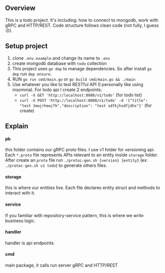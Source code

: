 ## Overview
This is a todo project. It's including: how to connect to mongodb, work with gRPC and HTTP/REST. Code structure follows clean code (not fully, I guess :D).

## Setup project
1. clone `.env.example` and change its name to `.env`
2. create mongodb database with `todo` collection
3. This project uses `go dep` to manage dependencies. So after install `go dep` run `dep ensure`.
4. RUN `go run cmd/main.go` or `go build cmd/main.go && ./main`
5. Use whatever you like to test RESTful API (I personally like using insomnia). For todo api I create 2 endpoints:
    - `curl -X GET 'http://localhost:8080/v1/todo'` (for todo list)
    - `curl -X POST 'http://localhost:8080/v1/todo' -d '{"title": "test 3ewjrhewjfk","description": "test sdfkjhsdfjdhs"}'` (for create)

## Explain
#### pb
this folder contains our gRPC proto files. I use v1 folder for versioning api. Each `*.proto` file represents APIs relevant to an entity inside `storage` folder. After create an `proto` file run `./protoc-gen.sh {version} {entity}` (ex: `./protoc-gen.sh v1 todo`) to generate others files.
#### storage
this is where our entities live. Each file declares entity struct and methods to interact with it.
#### service
If you familiar with repository-service pattern, this is where we write business logic.
#### handler
handler is api endpoints
#### cmd
main package, it calls run server gRPC and HTTP/REST